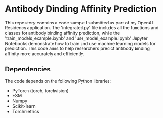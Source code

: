 # Antibody Dinding Affinity Prediction

This repository contains a code sample I submitted as part of my OpenAI Residency application. The 'integrated.py' file includes all the functions and classes for antibody binding affinity prediction, while the 'train_models_example.ipynb' and 'use_model_example.ipynb' Jupyter Notebooks demonstrate how to train and use machine learning models for prediction. This code aims to help researchers predict antibody binding affinity more accurately and efficiently. 

## Dependencies

The code depends on the following Python libraries:

- PyTorch (torch, torchvision)
- ESM
- Numpy
- Scikit-learn
- Torchmetrics
